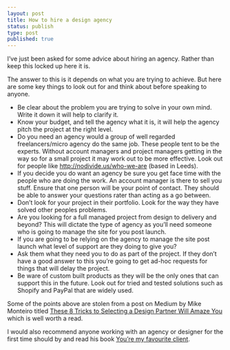```yaml
---
layout: post
title: How to hire a design agency
status: publish
type: post
published: true
---
```



I’ve just been asked for some advice about hiring an agency. Rather than keep this locked up here it is.

The answer to this is it depends on what you are trying to achieve. But here are some key things to look out for and think about before speaking to anyone.

- Be clear about the problem you are trying to solve in your own mind. Write it down it will help to clarify it.
- Know your budget, and tell the agency what it is, it will help the agency pitch the project at the right level.
- Do you need an agency would a group of well regarded freelancers/micro agency do the same job. These people tent to be the experts. Without account managers and project managers getting in the way so for a small project it may work out to be more effective. Look out for people like http://nodivide.us/who-we-are (based in Leeds).
- If you decide you do want an agency be sure you get face time with the people who are doing the work. An account manager is there to sell you stuff. Ensure that one person will be your point of contact. They should be able to answer your questions rater than acting as a go between.
- Don’t look for your project in their portfolio. Look for the way they have solved other peoples problems.
- Are you looking for a full managed project from design to delivery and beyond? This will dictate the type of agency as you’ll need someone who is going to manage the site for you post launch.
- If you are going to be relying on the agency to manage the site post launch what level of support are they doing to give you?
- Ask them what they need you to do as part of the project. If they don’t have a good answer to this you’re going to get ad-hoc requests for things that will delay the project.
- Be ware of custom built products as they will be the only ones that can support this in the future. Look out for tried and tested solutions such as Shopify and PayPal that are widely used.

Some of the points above are stolen from a post on Medium by Mike Monteiro titled [These 8 Tricks to Selecting a Design Partner Will Amaze You](https://medium.com/@monteiro/these-8-tricks-to-selecting-a-design-partner-will-amaze-you-84f40d290296) which is well worth a read.

I would also recommend anyone working with an agency or designer for the first time should by and read his book [You’re my favourite client](http://abookapart.com/products/youre-my-favorite-client).
